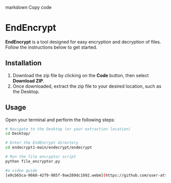 markdown
Copy code
# EndEncrypt

**EndEncrypt** is a tool designed for easy encryption and decryption of files. Follow the instructions below to get started.

## Installation

1. Download the zip file by clicking on the **Code** button, then select **Download ZIP**.
2. Once downloaded, extract the zip file to your desired location, such as the Desktop.

## Usage

Open your terminal and perform the following steps:

```bash
# Navigate to the Desktop (or your extraction location)
cd Desktop/

# Enter the EndEncrypt directory
cd endecrypt1-main/endecrypt/endecrypt

# Run the file encryptor script
python file_encryptor.py

#a video guide
[e9cb65ca-9668-42f9-985f-9ae289dc1692.webm](https://github.com/user-attachments/assets/893f1ea3-82a7-4c5e-ab3a-0c125c8959be)
